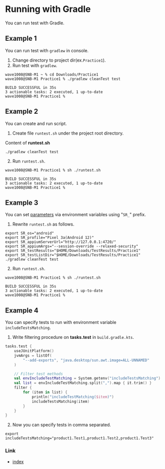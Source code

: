 # Running with Gradle

You can run test with Gradle.

## Example 1

You can run test with `gradlew` in console.

1. Change directory to project dir(ex.`Practice1`).
2. Run test with `gradlew`.

```
wave1008@SNB-M1 ~ % cd Downloads/Practice1
wave1008@SNB-M1 Practice1 % ./gradlew cleanTest test

BUILD SUCCESSFUL in 35s
3 actionable tasks: 2 executed, 1 up-to-date
wave1008@SNB-M1 Practice1 %
```

## Example 2

You can create and run script.

1. Create file `runtest.sh` under the project root directory.

Content of **runtest.sh**

```
./gradlew cleanTest test
```

2. Run `runtest.sh`.

```
wave1008@SNB-M1 Practice1 % sh ./runtest.sh         

BUILD SUCCESSFUL in 35s
3 actionable tasks: 2 executed, 1 up-to-date
wave1008@SNB-M1 Practice1 % 
```

## Example 3

You can set [parameters](../../basic/parameter/parameters.md) via environment variables using "`SR_`" prefix.

1. Rewrite `runtest.sh` as follows.

```
export SR_os="android"
export SR_profile="Pixel 3a(Android 12)"
export SR_appiumServerUrl="http://127.0.0.1:4720/"
export SR_appiumArgs="--session-override --relaxed-security"
export SR_testResults="$HOME/Downloads/TestResults/Practice1"
export SR_testListDir="$HOME/Downloads/TestResults/Practice1"
./gradlew cleanTest test
```

2. Run `runtest.sh`.

```
wave1008@SNB-M1 Practice1 % sh ./runtest.sh 

BUILD SUCCESSFUL in 35s
3 actionable tasks: 2 executed, 1 up-to-date
wave1008@SNB-M1 Practice1 % 
```

## Example 4

You can specify tests to run with environment variable `includeTestsMatching`.

1. Write filtering procedure on **tasks.test** in `build.gradle.kts`.

```kotlin
tasks.test {
    useJUnitPlatform()
    jvmArgs = listOf(
        "--add-exports", "java.desktop/sun.awt.image=ALL-UNNAMED"
    )

    // Filter test methods
    val envIncludeTestMatching = System.getenv("includeTestsMatching") ?: "*"
    val list = envIncludeTestMatching.split(",").map { it.trim() }
    filter {
        for (item in list) {
            println("includeTestMatching($item)")
            includeTestsMatching(item)
        }
    }
}
```

2. Now you can specify tests in comma separated.

```
export includeTestsMatching="product1.Test1,product1.Test2,product1.Test3"
```

### Link

- [index](../../index.md)

